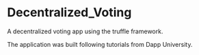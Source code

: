 # Decentralized_Voting
A decentralized voting app using the truffle framework.

The application was built following tutorials from Dapp University.
